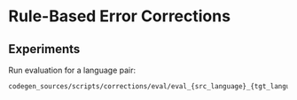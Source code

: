 # Rule-Based Error Corrections

## Experiments
Run evaluation for a language pair:

```sh
codegen_sources/scripts/corrections/eval/eval_{src_language}_{tgt_language}.sh
```